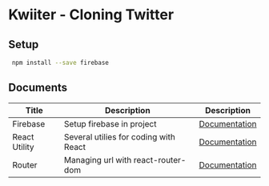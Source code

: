 # Kwiiter - Cloning Twitter

## Setup

```bash
 npm install --save firebase
```

## Documents

| Title         | Description                           | Description                              |
| ------------- | ------------------------------------- | ---------------------------------------- |
| Firebase      | Setup firebase in project             | [Documentation](./Documents/Firebase.md) |
| React Utility | Several utilies for coding with React | [Documentation](./Documents/Util.md)     |
| Router        | Managing url with react-router-dom    | [Documentation](./Documents/Router.md)   |
